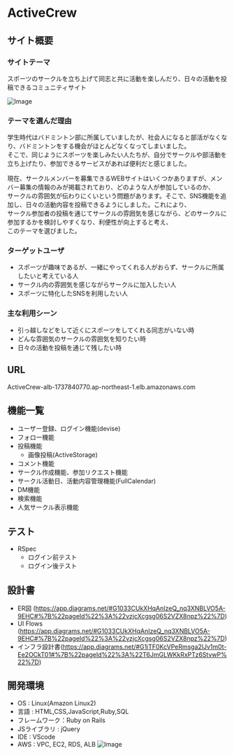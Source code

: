 # ActiveCrew
## サイト概要
### サイトテーマ
スポーツのサークルを立ち上げて同志と共に活動を楽しんだり、日々の活動を投稿できるコミュニティサイト

![Image](https://github.com/user-attachments/assets/f1ee250f-a507-4d80-a646-761fea40b781)​

### テーマを選んだ理由
学生時代はバドミントン部に所属していましたが、社会人になると部活がなくなり、バドミントンをする機会がほとんどなくなってしまいました。<br>
そこで、同じようにスポーツを楽しみたい人たちが、自分でサークルや部活動を立ち上げたり、参加できるサービスがあれば便利だと感じました。<br>

現在、サークルメンバーを募集できるWEBサイトはいくつかありますが、メンバー募集の情報のみが掲載されており、どのような人が参加しているのか、<br>
サークルの雰囲気が伝わりにくいという問題があります。そこで、SNS機能を追加し、日々の活動内容を投稿できるようにしました。これにより、<br>
サークル参加者の投稿を通じてサークルの雰囲気を感じながら、どのサークルに参加するかを検討しやすくなり、利便性が向上すると考え、<br>
このテーマを選びました。
​
### ターゲットユーザ
* スポーツが趣味であるが、一緒にやってくれる人がおらず、サークルに所属したいと考えている人
* サークル内の雰囲気を感じながらサークルに加入したい人
* スポーツに特化したSNSを利用したい人
​
### 主な利用シーン
* 引っ越しなどをして近くにスポーツをしてくれる同志がいない時
* どんな雰囲気のサークルの雰囲気を知りたい時
* 日々の活動を投稿を通じて残したい時

## URL
ActiveCrew-alb-1737840770.ap-northeast-1.elb.amazonaws.com

## 機能一覧
* ユーザー登録、ログイン機能(devise)
* フォロー機能
* 投稿機能
  * 画像投稿(ActiveStorage)
* コメント機能
* サークル作成機能、参加リクエスト機能
* サークル活動日、活動内容管理機能(FullCalendar)
* DM機能
* 検索機能
* 人気サークル表示機能

## テスト
* RSpec
  * ログイン前テスト
  * ログイン後テスト

## 設計書
* ER図 (https://app.diagrams.net/#G1033CUkXHqAnIzeQ_nq3XNBLVO5A-9EHC#%7B%22pageId%22%3A%22vzjcXcgsg06S2VZX8npz%22%7D)
* UI Flows (https://app.diagrams.net/#G1033CUkXHqAnIzeQ_nq3XNBLVO5A-9EHC#%7B%22pageId%22%3A%22vzjcXcgsg06S2VZX8npz%22%7D)​
* インフラ設計書(https://app.diagrams.net/#G1iTF0KcVPeRmsga2lJv1m0t-Ee2OCkT01#%7B%22pageId%22%3A%22T6JmGLWKkRxPTz6StvwP%22%7D)

## 開発環境
- OS : Linux(Amazon Linux2)
- 言語 : HTML,CSS,JavaScript,Ruby,SQL
- フレームワーク：Ruby on Rails
- JSライブラリ : jQuery
- IDE : VScode
- AWS :  VPC, EC2, RDS, ALB
![Image](https://github.com/user-attachments/assets/ae5edc7b-1903-4c64-aa22-26bfda174fd4)